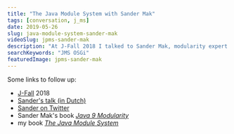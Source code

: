 ```yaml
---
title: "The Java Module System with Sander Mak"
tags: [conversation, j_ms]
date: 2019-05-26
slug: java-module-system-sander-mak
videoSlug: jpms-sander-mak
description: "At J-Fall 2018 I talked to Sander Mak, modularity expert at Luminis, about the Java module system (J_MS), its adoption, how it compares to OSGi, and more."
searchKeywords: "JMS OSGi"
featuredImage: jpms-sander-mak
---
```


Some links to follow up:

* [J-Fall](https://jfall.nl/) 2018
* [Sander's talk (in Dutch)](https://www.youtube.com/watch?v=CNypJD-41Ng)
* [Sander on Twitter](https://twitter.com/Sander_Mak)
* Sander Mak's book [_Java 9 Modularity_](https://javamodularity.com/)
* my book [_The Java Module System_](https://www.manning.com/books/the-java-module-system?a_aid=nipa&a_bid=869915cb)
